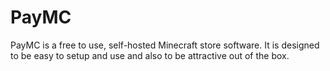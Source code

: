 # PayMC
PayMC is a free to use, self-hosted Minecraft store software. It is designed to be
easy to setup and use and also to be attractive out of the box.
